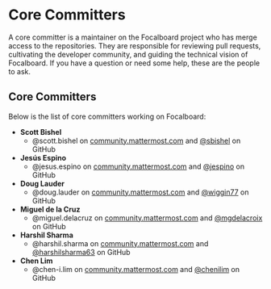 # Core Committers

A core committer is a maintainer on the Focalboard project who has merge access to the repositories. They are responsible for reviewing pull requests, cultivating the developer community, and guiding the technical vision of Focalboard. If you have a question or need some help, these are the people to ask.

## Core Committers

Below is the list of core committers working on Focalboard:

- **<a name="scott.bishel">Scott Bishel</a>**
    - @scott.bishel on [community.mattermost.com](https://community.mattermost.com/core/messages/@scott.bishel) and [@sbishel](https://github.com/sbishel) on GitHub
- **<a name="jesús.espino">Jesús Espino</a>**
    - @jesus.espino on [community.mattermost.com](https://community.mattermost.com/core/messages/@jesus.espino) and [@jespino](https://github.com/jespino) on GitHub
- **<a name="doug.lauder">Doug Lauder</a>**
    - @doug.lauder on [community.mattermost.com](https://community.mattermost.com/core/messages/@doug.lauder) and [@wiggin77](https://github.com/wiggin77) on GitHub
- **<a name="miguel.delacruz">Miguel de la Cruz</a>**
    - @miguel.delacruz on [community.mattermost.com](https://community.mattermost.com/core/messages/@miguel.delacruz) and [@mgdelacroix](https://github.com/mgdelacroix) on GitHub
- **<a name="harshil.sharma">Harshil Sharma</a>**
    - @harshil.sharma on [community.mattermost.com](https://community.mattermost.com/core/messages/@harshil.sharma) and [@harshilsharma63](https://github.com/harshilsharma63) on GitHub
- **<a name="chen.lim">Chen Lim</a>**
    - @chen-i.lim on [community.mattermost.com](https://community.mattermost.com/core/messages/@chen-i.lim) and [@chenilim](https://github.com/chenilim) on GitHub
